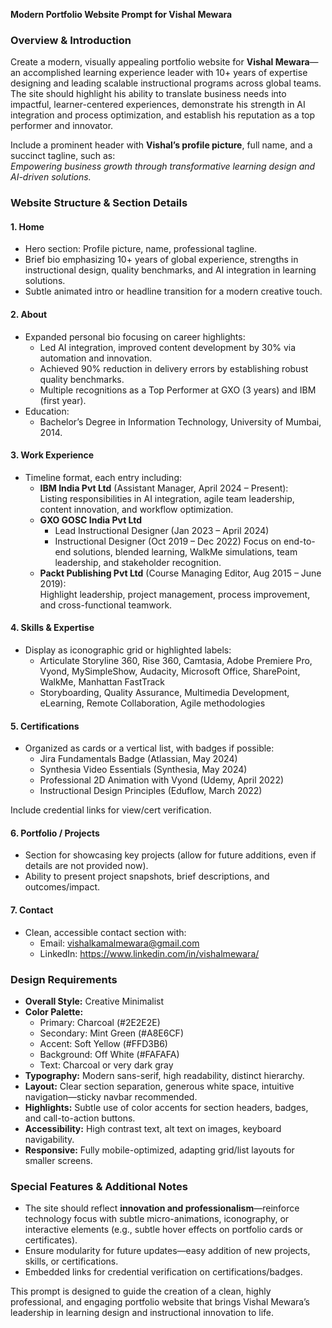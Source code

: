 

**Modern Portfolio Website Prompt for Vishal Mewara**

### Overview & Introduction

Create a modern, visually appealing portfolio website for **Vishal Mewara**—an accomplished learning experience leader with 10+ years of expertise designing and leading scalable instructional programs across global teams. The site should highlight his ability to translate business needs into impactful, learner-centered experiences, demonstrate his strength in AI integration and process optimization, and establish his reputation as a top performer and innovator.

Include a prominent header with **Vishal’s profile picture**, full name, and a succinct tagline, such as:  
*Empowering business growth through transformative learning design and AI-driven solutions.*

### Website Structure & Section Details

#### 1. Home

- Hero section: Profile picture, name, professional tagline.
- Brief bio emphasizing 10+ years of global experience, strengths in instructional design, quality benchmarks, and AI integration in learning solutions.
- Subtle animated intro or headline transition for a modern creative touch.

#### 2. About

- Expanded personal bio focusing on career highlights:
  - Led AI integration, improved content development by 30% via automation and innovation.
  - Achieved 90% reduction in delivery errors by establishing robust quality benchmarks.
  - Multiple recognitions as a Top Performer at GXO (3 years) and IBM (first year).
- Education:
  - Bachelor’s Degree in Information Technology, University of Mumbai, 2014.

#### 3. Work Experience

- Timeline format, each entry including:
  - **IBM India Pvt Ltd** (Assistant Manager, April 2024 – Present):  
    Listing responsibilities in AI integration, agile team leadership, content innovation, and workflow optimization.
  - **GXO GOSC India Pvt Ltd**  
    - Lead Instructional Designer (Jan 2023 – April 2024)
    - Instructional Designer (Oct 2019 – Dec 2022)
    Focus on end-to-end solutions, blended learning, WalkMe simulations, team leadership, and stakeholder recognition.
  - **Packt Publishing Pvt Ltd** (Course Managing Editor, Aug 2015 – June 2019):  
    Highlight leadership, project management, process improvement, and cross-functional teamwork.

#### 4. Skills & Expertise

- Display as iconographic grid or highlighted labels:
  - Articulate Storyline 360, Rise 360, Camtasia, Adobe Premiere Pro, Vyond, MySimpleShow, Audacity, Microsoft Office, SharePoint, WalkMe, Manhattan FastTrack
  - Storyboarding, Quality Assurance, Multimedia Development, eLearning, Remote Collaboration, Agile methodologies

#### 5. Certifications

- Organized as cards or a vertical list, with badges if possible:
  - Jira Fundamentals Badge (Atlassian, May 2024)
  - Synthesia Video Essentials (Synthesia, May 2024)
  - Professional 2D Animation with Vyond (Udemy, April 2022)
  - Instructional Design Principles (Eduflow, March 2022)

Include credential links for view/cert verification.

#### 6. Portfolio / Projects

- Section for showcasing key projects (allow for future additions, even if details are not provided now).
- Ability to present project snapshots, brief descriptions, and outcomes/impact.

#### 7. Contact

- Clean, accessible contact section with:
  - Email: vishalkamalmewara@gmail.com
  - LinkedIn: https://www.linkedin.com/in/vishalmewara/

### Design Requirements

- **Overall Style:** Creative Minimalist
- **Color Palette:**
  - Primary: Charcoal (#2E2E2E)
  - Secondary: Mint Green (#A8E6CF)
  - Accent: Soft Yellow (#FFD3B6)
  - Background: Off White (#FAFAFA)
  - Text: Charcoal or very dark gray
- **Typography:** Modern sans-serif, high readability, distinct hierarchy.
- **Layout:** Clear section separation, generous white space, intuitive navigation—sticky navbar recommended.
- **Highlights:** Subtle use of color accents for section headers, badges, and call-to-action buttons.
- **Accessibility:** High contrast text, alt text on images, keyboard navigability.
- **Responsive:** Fully mobile-optimized, adapting grid/list layouts for smaller screens.

### Special Features & Additional Notes

- The site should reflect **innovation and professionalism**—reinforce technology focus with subtle micro-animations, iconography, or interactive elements (e.g., subtle hover effects on portfolio cards or certificates).
- Ensure modularity for future updates—easy addition of new projects, skills, or certifications.
- Embedded links for credential verification on certifications/badges.

This prompt is designed to guide the creation of a clean, highly professional, and engaging portfolio website that brings Vishal Mewara’s leadership in learning design and instructional innovation to life.


